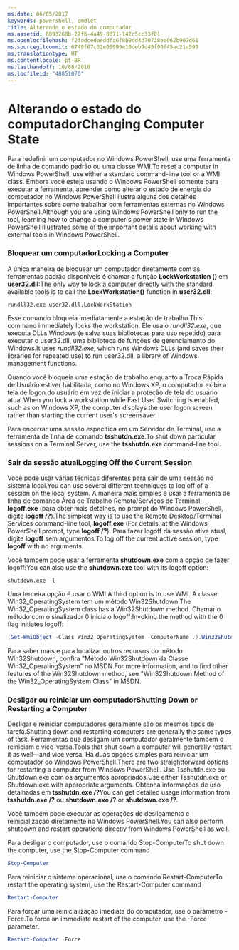 ```yaml
---
ms.date: 06/05/2017
keywords: powershell, cmdlet
title: Alterando o estado do computador
ms.assetid: 8093268b-27f8-4a49-8871-142c5cc33f01
ms.openlocfilehash: f2fadcedaeddfa6f8b9dd4d70738ee062b907d61
ms.sourcegitcommit: 6749f67c32e05999e10deb9d45f90f45ac21a599
ms.translationtype: HT
ms.contentlocale: pt-BR
ms.lasthandoff: 10/08/2018
ms.locfileid: "48851076"
---
```

# <a name="changing-computer-state"></a><span data-ttu-id="416af-103">Alterando o estado do computador</span><span class="sxs-lookup"><span data-stu-id="416af-103">Changing Computer State</span></span>

<span data-ttu-id="416af-104">Para redefinir um computador no Windows PowerShell, use uma ferramenta de linha de comando padrão ou uma classe WMI.</span><span class="sxs-lookup"><span data-stu-id="416af-104">To reset a computer in Windows PowerShell, use either a standard command-line tool or a WMI class.</span></span> <span data-ttu-id="416af-105">Embora você esteja usando o Windows PowerShell somente para executar a ferramenta, aprender como alterar o estado de energia do computador no Windows PowerShell ilustra alguns dos detalhes importantes sobre como trabalhar com ferramentas externas no Windows PowerShell.</span><span class="sxs-lookup"><span data-stu-id="416af-105">Although you are using Windows PowerShell only to run the tool, learning how to change a computer's power state in Windows PowerShell illustrates some of the important details about working with external tools in Windows PowerShell.</span></span>

### <a name="locking-a-computer"></a><span data-ttu-id="416af-106">Bloquear um computador</span><span class="sxs-lookup"><span data-stu-id="416af-106">Locking a Computer</span></span>

<span data-ttu-id="416af-107">A única maneira de bloquear um computador diretamente com as ferramentas padrão disponíveis é chamar a função **LockWorkstation ()** em **user32.dll**:</span><span class="sxs-lookup"><span data-stu-id="416af-107">The only way to lock a computer directly with the standard available tools is to call the **LockWorkstation()** function in **user32.dll**:</span></span>

```
rundll32.exe user32.dll,LockWorkStation
```

<span data-ttu-id="416af-108">Esse comando bloqueia imediatamente a estação de trabalho.</span><span class="sxs-lookup"><span data-stu-id="416af-108">This command immediately locks the workstation.</span></span> <span data-ttu-id="416af-109">Ele usa o *rundll32.exe*, que executa DLLs Windows (e salva suas bibliotecas para uso repetido) para executar o user32.dll, uma biblioteca de funções de gerenciamento do Windows.</span><span class="sxs-lookup"><span data-stu-id="416af-109">It uses *rundll32.exe*, which runs Windows DLLs (and saves their libraries for repeated use) to run user32.dll, a library of Windows management functions.</span></span>

<span data-ttu-id="416af-110">Quando você bloqueia uma estação de trabalho enquanto a Troca Rápida de Usuário estiver habilitada, como no Windows XP, o computador exibe a tela de logon do usuário em vez de iniciar a proteção de tela do usuário atual.</span><span class="sxs-lookup"><span data-stu-id="416af-110">When you lock a workstation while Fast User Switching is enabled, such as on Windows XP, the computer displays the user logon screen rather than starting the current user's screensaver.</span></span>

<span data-ttu-id="416af-111">Para encerrar uma sessão específica em um Servidor de Terminal, use a ferramenta de linha de comando **tsshutdn.exe**.</span><span class="sxs-lookup"><span data-stu-id="416af-111">To shut down particular sessions on a Terminal Server, use the **tsshutdn.exe** command-line tool.</span></span>

### <a name="logging-off-the-current-session"></a><span data-ttu-id="416af-112">Sair da sessão atual</span><span class="sxs-lookup"><span data-stu-id="416af-112">Logging Off the Current Session</span></span>

<span data-ttu-id="416af-113">Você pode usar várias técnicas diferentes para sair de uma sessão no sistema local.</span><span class="sxs-lookup"><span data-stu-id="416af-113">You can use several different techniques to log off of a session on the local system.</span></span> <span data-ttu-id="416af-114">A maneira mais simples é usar a ferramenta de linha de comando Área de Trabalho Remota/Serviços de Terminal, **logoff.exe** (para obter mais detalhes, no prompt do Windows PowerShell, digite **logoff /?**).</span><span class="sxs-lookup"><span data-stu-id="416af-114">The simplest way is to use the Remote Desktop/Terminal Services command-line tool, **logoff.exe** (For details, at the Windows PowerShell prompt, type **logoff /?**).</span></span> <span data-ttu-id="416af-115">Para fazer logoff da sessão ativa atual, digite **logoff** sem argumentos.</span><span class="sxs-lookup"><span data-stu-id="416af-115">To log off the current active session, type **logoff** with no arguments.</span></span>

<span data-ttu-id="416af-116">Você também pode usar a ferramenta **shutdown.exe** com a opção de fazer logoff:</span><span class="sxs-lookup"><span data-stu-id="416af-116">You can also use the **shutdown.exe** tool with its logoff option:</span></span>

```
shutdown.exe -l
```

<span data-ttu-id="416af-117">Uma terceira opção é usar o WMI.</span><span class="sxs-lookup"><span data-stu-id="416af-117">A third option is to use WMI.</span></span> <span data-ttu-id="416af-118">A classe Win32_OperatingSystem tem um método Win32Shutdown.</span><span class="sxs-lookup"><span data-stu-id="416af-118">The Win32_OperatingSystem class has a Win32Shutdown method.</span></span> <span data-ttu-id="416af-119">Chamar o método com o sinalizador 0 inicia o logoff:</span><span class="sxs-lookup"><span data-stu-id="416af-119">Invoking the method with the 0 flag initiates logoff:</span></span>

```powershell
(Get-WmiObject -Class Win32_OperatingSystem -ComputerName .).Win32Shutdown(0)
```

<span data-ttu-id="416af-120">Para saber mais e para localizar outros recursos do método Win32Shutdown, confira "Método Win32Shutdown da Classe Win32_OperatingSystem" no MSDN.</span><span class="sxs-lookup"><span data-stu-id="416af-120">For more information, and to find other features of the Win32Shutdown method, see "Win32Shutdown Method of the Win32_OperatingSystem Class" in MSDN.</span></span>

### <a name="shutting-down-or-restarting-a-computer"></a><span data-ttu-id="416af-121">Desligar ou reiniciar um computador</span><span class="sxs-lookup"><span data-stu-id="416af-121">Shutting Down or Restarting a Computer</span></span>

<span data-ttu-id="416af-122">Desligar e reiniciar computadores geralmente são os mesmos tipos de tarefa.</span><span class="sxs-lookup"><span data-stu-id="416af-122">Shutting down and restarting computers are generally the same types of task.</span></span> <span data-ttu-id="416af-123">Ferramentas que desligam um computador geralmente também o reiniciam e vice-versa.</span><span class="sxs-lookup"><span data-stu-id="416af-123">Tools that shut down a computer will generally restart it as well—and vice versa.</span></span> <span data-ttu-id="416af-124">Há duas opções simples para reiniciar um computador do Windows PowerShell.</span><span class="sxs-lookup"><span data-stu-id="416af-124">There are two straightforward options for restarting a computer from Windows PowerShell.</span></span> <span data-ttu-id="416af-125">Use Tsshutdn.exe ou Shutdown.exe com os argumentos apropriados.</span><span class="sxs-lookup"><span data-stu-id="416af-125">Use either Tsshutdn.exe or Shutdown.exe with appropriate arguments.</span></span> <span data-ttu-id="416af-126">Obtenha informações de uso detalhadas em **tsshutdn.exe /?**</span><span class="sxs-lookup"><span data-stu-id="416af-126">You can get detailed usage information from **tsshutdn.exe /?**</span></span> <span data-ttu-id="416af-127">ou **shutdown.exe /?**.</span><span class="sxs-lookup"><span data-stu-id="416af-127">or **shutdown.exe /?**.</span></span>

<span data-ttu-id="416af-128">Você também pode executar as operações de desligamento e reinicialização diretamente no Windows PowerShell.</span><span class="sxs-lookup"><span data-stu-id="416af-128">You can also perform shutdown and restart operations directly from Windows PowerShell as well.</span></span>

<span data-ttu-id="416af-129">Para desligar o computador, use o comando Stop-Computer</span><span class="sxs-lookup"><span data-stu-id="416af-129">To shut down the computer, use the Stop-Computer command</span></span>

```powershell
Stop-Computer
```

<span data-ttu-id="416af-130">Para reiniciar o sistema operacional, use o comando Restart-Computer</span><span class="sxs-lookup"><span data-stu-id="416af-130">To restart the operating system, use the Restart-Computer command</span></span>

```powershell
Restart-Computer
```

<span data-ttu-id="416af-131">Para forçar uma reinicialização imediata do computador, use o parâmetro -Force.</span><span class="sxs-lookup"><span data-stu-id="416af-131">To force an immediate restart of the computer, use the -Force parameter.</span></span>

```powershell
Restart-Computer -Force
```
